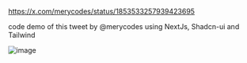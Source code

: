 https://x.com/merycodes/status/1853533257939423695

code demo of this tweet by @merycodes using NextJs, Shadcn-ui and Tailwind

![image](https://github.com/user-attachments/assets/3890630c-91c5-43f6-841e-47404846e8fa)

